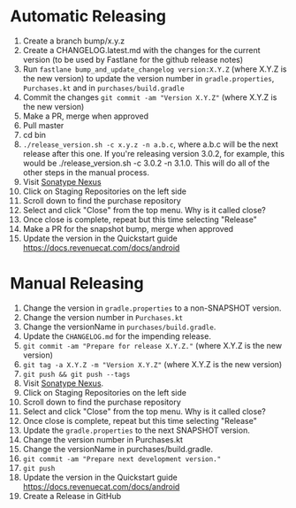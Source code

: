 Automatic Releasing
=========
 1. Create a branch bump/x.y.z
 1. Create a CHANGELOG.latest.md with the changes for the current version (to be used by Fastlane for the github release notes)
 1. Run `fastlane bump_and_update_changelog version:X.Y.Z` (where X.Y.Z is the new version) to update the version number in `gradle.properties`, `Purchases.kt` and in `purchases/build.gradle` 
 1. Commit the changes `git commit -am "Version X.Y.Z"` (where X.Y.Z is the new version)
 1. Make a PR, merge when approved
 1. Pull master
 1. cd bin
 1. `./release_version.sh -c x.y.z -n a.b.c`, where a.b.c will be the next release after this one. If you're releasing version 3.0.2, for example, this would be ./release_version.sh -c 3.0.2 -n 3.1.0. This will do all of the other steps in the manual process.
 1. Visit [Sonatype Nexus](https://oss.sonatype.org/)
 1. Click on Staging Repositories on the left side
 1. Scroll down to find the purchase repository
 1. Select and click "Close" from the top menu. Why is it called close?
 1. Once close is complete, repeat but this time selecting "Release"
 1. Make a PR for the snapshot bump, merge when approved
 1. Update the version in the Quickstart guide https://docs.revenuecat.com/docs/android

Manual Releasing
=========
 1. Change the version in `gradle.properties` to a non-SNAPSHOT version.
 1. Change the version number in `Purchases.kt`
 1. Change the versionName in `purchases/build.gradle`.
 1. Update the `CHANGELOG.md` for the impending release.
 1. `git commit -am "Prepare for release X.Y.Z."` (where X.Y.Z is the new version)
 1. `git tag -a X.Y.Z -m "Version X.Y.Z"` (where X.Y.Z is the new version)
 1. `git push && git push --tags`
 1. Visit [Sonatype Nexus](https://oss.sonatype.org/).
 1. Click on Staging Repositories on the left side
 1. Scroll down to find the purchase repository
 1. Select and click "Close" from the top menu. Why is it called close?
 1. Once close is complete, repeat but this time selecting "Release"
 1. Update the `gradle.properties` to the next SNAPSHOT version.
 1. Change the version number in Purchases.kt
 1. Change the versionName in purchases/build.gradle.
 1. `git commit -am "Prepare next development version."`
 1. `git push`
 1. Update the version in the Quickstart guide https://docs.revenuecat.com/docs/android
 1. Create a Release in GitHub

